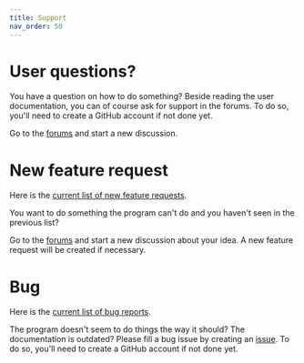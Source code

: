 ```yaml
---
title: Support
nav_order: 50
---
```


# User questions?

You have a question on how to do something? Beside reading the user documentation, you can of course ask for support in the forums. To do so, you'll need to create a GitHub account if not done yet.

Go to the [forums](https://github.com/drivenbysheets/public/discussions) and start a new discussion.

# New feature request

Here is the [current list of new feature requests](https://github.com/drivenbysheets/public/issues?q=label%3A"New+Feature"+is%3Aopen).

You want to do something the program can't do and you haven't seen in the previous list?

Go to the [forums](https://github.com/drivenbysheets/public/discussions/new?category=ideas) and start a new discussion about your idea. A new feature request will be created if necessary.

# Bug

Here is the [current list of bug reports](https://github.com/drivenbysheets/public/issues?q=label%3ABug+is%3Aopen).

The program doesn't seem to do things the way it should? The documentation is outdated? Please fill a bug issue by creating an [issue](https://github.com/drivenbysheets/public/issues/new). To do so, you'll need to create a GitHub account if not done yet.
